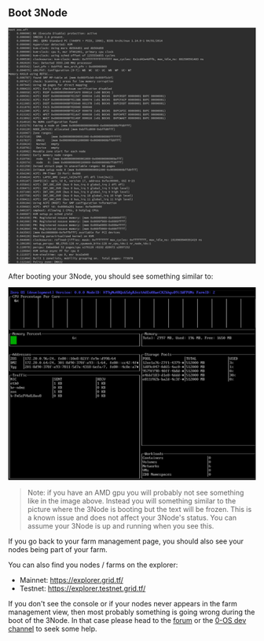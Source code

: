 
## Boot 3Node

![Zero-OS during boot](./img/zos_during_boot.png)

After booting your 3Node, you should see something similar to:

![Zero-OS console interface](./img/zui.png)

> Note: if you have an AMD gpu you will probably not see something like in the image above. Instead you will something similar to the picture where the 3Node is booting but the text will be frozen. This is a known issue and does not affect your 3Node's status. You can assume your 3Node is up and running when you see this.

If you go back to your farm management page, you should also see your nodes being part of your farm.

You can also find you nodes / farms on the explorer:

- Mainnet: https://explorer.grid.tf/
- Testnet: https://explorer.testnet.grid.tf/

If you don't see the console or if your nodes never appears in the farm management view, then most probably something is going wrong during the boot of the 3Node. In that case please head to the [forum](https://forum.threefold.io/c/technical-discussion/zero-os/8) or the [0-OS dev channel](https://t.me/zero_os_tech) to seek some help.
